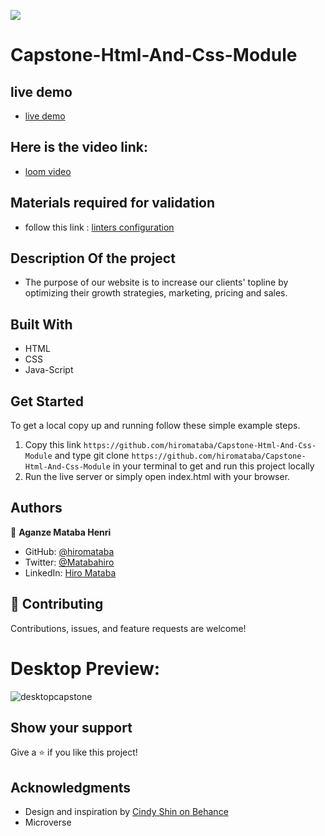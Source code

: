 ![](https://img.shields.io/badge/Microverse-blueviolet)

# Capstone-Html-And-Css-Module

## live demo

- [live demo](https://hiromataba.github.io/Html-and-Css-Capstone-Project/)

## Here is the video link:

- [loom video](https://www.loom.com/share/31d2966466bd4b738454dfa27326a46b)

## Materials required for validation

- follow this link :
  [linters configuration](https://github.com/microverseinc/linters-config/tree/master/html-css-js)

## Description Of the project

- The purpose of our website is to increase our clients' topline by optimizing their growth strategies, marketing, pricing and sales. 

## Built With

- HTML
- CSS
- Java-Script


## Get Started

To get a local copy up and running follow these simple example steps.

1. Copy this link `https://github.com/hiromataba/Capstone-Html-And-Css-Module` and type git clone `https://github.com/hiromataba/Capstone-Html-And-Css-Module` in your terminal to get and run this project locally
2. Run the live server or simply open index.html with your browser.

## Authors

👤 **Aganze Mataba Henri**

- GitHub: [@hiromataba](https://github.com/hiromataba)
- Twitter: [@Matabahiro](https://twitter.com/MatabaHiro)
- LinkedIn: [Hiro Mataba](https://www.linkedin.com/in/hiro-mataba-1bb910209/)

## 🤝 Contributing

Contributions, issues, and feature requests are welcome!

 # Desktop Preview:

![desktopcapstone](https://user-images.githubusercontent.com/75126481/124115912-a554fc00-da6e-11eb-824d-472149c0e8e2.png)

## Show your support

Give a ⭐️ if you like this project!

## Acknowledgments

- Design and inspiration by [Cindy Shin on Behance](https://www.behance.net/gallery/29845175/CC-Global-Summit-2015)
- Microverse
